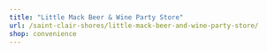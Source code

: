 ```yaml
---
title: "Little Mack Beer & Wine Party Store"
url: /saint-clair-shores/little-mack-beer-and-wine-party-store/
shop: convenience
---
```

